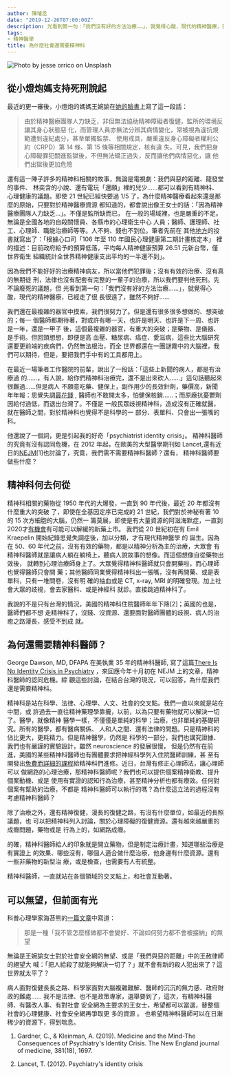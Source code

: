 ```yaml
---
author: 陳璿丞
date: "2019-12-26T07:00:00Z"
description: 光看到第一句：「我們沒有好的方法治療……」，就覺得心酸，現代的精神醫療，已經走了很長很遠了，雖然不夠好……
tags:
- 精神醫學
title: 為什麼社會還需要精神科
---
```



![Photo by jesse orrico on Unsplash](https://i.imgur.com/h1WsHYi.jpg)

## 從小燈炮媽支持死刑說起

最近的更一審後，小燈炮的媽媽王婉諭在[她的臉書](https://www.facebook.com/wanyu.claire)上寫了這一段話：

> 由於精神醫療團隊人力缺乏，非但無法協助精神障礙者復健，監所的環境反讓其身心狀態惡
> 化，而管理人員亦無法分辨其病情變化，常被視為違抗規範遭到違紀處分，甚至單獨監禁、
> 使用戒具，嚴重違反身心障礙者權利公約（CRPD）第 14 條、第 15 條等相關規定，核有違
> 失。可見，我們把身心障礙罪犯關進監獄後，不但無法矯正過失，反而讓他們病情惡化，讓
> 他們出獄後更加危險

還有這一陣子許多的精神科相關的故事，無論是電視劇：我們與惡的距離、龍發堂的事件、
林奕含的小說、還有電玩「還願」裡的兒少……都可以看到有精神科、心理健康的議題。即使
21 世紀已經快要過 1/5 了，為什麼精神醫療看起來還是那麼的原始，只要對於精神醫療資源
都知道的，都會說出像王女士的話：「因為精神醫療團隊人力缺乏…」。不僅是監所缺而已，
在一般的場域裡，也是嚴重的不足。無論是全國各地的自殺關懷員、各縣市的心理衛生中心
人員；醫師、護理師、社工、心理師、職能治療師等等。人不夠、錢也不到位。筆者先前在
其他[地方](https://tw.news.appledaily.com/forum/realtime/20190227/1524452/)的投書就寫出了：「根據心口司「106
年至 110 年國民心理健康第二期計畫核定本」 裡的描述：目前政府給予的預算低落，平均每人精神健康預算 26.51 元新台幣，僅世界衛生
組織統計全世界精神健康支出平均的一半還不到」。

<!--more-->

因為我們不能好好的治療精神病友，所以當他們犯罪後；沒有有效的治療、沒有真的無期徒
刑，法律也沒有配套有完整的一輩子的治療，所以我們要判他死刑。先不論廢死的議題，但
光看到第一句：「我們沒有好的方法治療……」，就覺得心酸，現代的精神醫療，已經走了很 長很遠了，雖然不夠好……

我們還在最複雜的器官中摸索，我們很努力了。但是還有很多很多想做的、想突破的；每一
個醫師都期待著，對或許有哪一天，也許是明天、也許是下一周、也許是一年，還是一甲子
後，這個最複雜的器官，有重大的突破；是藥物、是儀器、是手術。但回頭想想，即便是高
血壓、糖尿病、癌症、愛滋病，這些比大腦研究還要更前端的疾病們，仍然無法根治，而全
世界都還在一團謎霧中的大腦裡，我們可以期待，但是，要把我們手中有的工具都用上。

在最近一場筆者工作醫院的前輩，說出了一段話：「這些上新聞的病人，都是有治療過
的……，有人說，給你們精神科治療完，還不是出來砍人……」這句話聽起來很難過……但是病人
不願意吃藥、健保上，副作用少的長效針劑，藥價高，新聞年年報：思覺失調[最花錢](https://www.cna.com.tw/news/firstnews/201808050188.aspx)
, 醫師也不敢開太多，怕健保核銷……；而原廠抗憂鬱劑因給付過低，而退出台灣了。不僅是
一般民眾歧視精神科，造成沒有正確就醫，就在醫師之間，對於精神科也覺得不是科學的一
部分、表單科、只會出一張嘴的科。

他還說了一個詞，更是引起我的好奇「psychiatrist identity crisis」。 精神科醫師的究竟有沒有認同危機，在 2012
年起，在歐美的大型醫學期刊如 Lancet,還有近
日的[NEJM](https://www.nejm.org/doi/full/10.1056/NEJMp1910603)\[1\]也討論了，究竟，我們需不需要精神科醫師？還有，
精神科醫師要做些什麼？

## 精神科何去何從

精神科相關的藥物從 1950 年代的大爆發，一直到 90 年代後，最近 20 年都沒有什麼重大的突破 了，即使在全基因定序已完成的 21
世紀，我們對於神秘有著 10 的 15 次方細胞的大腦，仍然一 籌莫展，即使是有大量資源的阿滋海默症，一直到
2020才[有機會](https://www.thenewslens.com/feature/timefortune/127757)有可能可以解緩的新藥上市。
我們從 20 世紀初在有 Emil Kraepelin 開始紀錄思覺失調症後，加以分類，才有現代精神醫學 的 誕生。因為在 50、60
年代之前，沒有有效的藥物，都是以精神分析為主的治療，大眾會
有精神科醫師就是讓病人躺在躺椅上，聽病人說故事的想像。而這個想像自從藥物出效後，
就轉到心理治療師身上了。大眾覺得精神科醫師就只會開藥啦，而心理師也覺得醫師只會開
藥；其他醫師同業覺得精神科出一張嘴，沒有再開藥、或是表單科，只有一堆問卷，沒有明
確的抽血或是 CT, x-ray, MRI 的明確發現。加上社會大眾的歧視，會去家醫科、或是神經科 就診。直接跳過精神科了。

我說的不是只有台灣的情況，美國的精神科住院醫師年年下降\[2\]；英國的也是，醫師們都不想
走精神科了，沒錢、沒資源、還要面對醫師團體的歧視、病人的治癒之路漫長，感受不到成
就。

## 為何還需要精神科醫師？

George Dawson, MD, DFAPA 在美執業 35 年的精神科醫師, 寫了這篇[There Is No Identity
Crisis in
Psychiatry](https://real-psychiatry.blogspot.com/2019/11/there-is-no-identity-crisis-in.html)
，來回應今年十月初在 NEJM 上的文章，精神科醫師的認同危機。綜 觀這些討論，在結合台灣的現況，可以回答，為什麼我們還是需要精神科。

精神科是站在科學、法律、心理學、人文、社會的交叉點。我們一直以來就是站在中間，或
許過去一直往精神藥理學靠攏，以前，以為只要有藥物就可以解決一切了。醫學，就像精神
醫學一樣，不僅僅是單純的科學；治療，也非單純的基礎研究。所有的醫學，都有醫病關係、
人和人之間、還有法律的問題。只是精神科的佔比更大，更耗精力。但是精神醫學，仍然是
科學的一部分，我們也講究證據、我們也有嚴謹的實驗設計，雖然 neuroscience 的發展很慢，
但是仍然有在前進，美國的某些精神科醫師也有團體要求把神經科學列入住院醫師訓練，甚
至有開發出[免費而詳細的課程](https://www.nncionline.org/)給精神科們進修。近日，台灣有修正心理師法，讓心理師可以
做網路的心理治療，那精神科醫師呢？我們也可以提供個案精神衛教、提升個案動機、或是
使用有實證的認知行為治療，甚至精神分析也都有療效。任何對個案有幫助的治療，不都是
精神科醫師可以執行的嗎？為什麼這立法的過程沒有考慮精神科醫師？

除了治療之外，還有精神復健，漫長的復健之路，有沒有什麼單位，如最近的長照議題，也
可以把精神科列入討論，關於心理障礙的復健資源。還有越來越嚴重的成癮問題，藥物或是
行為上的，如網路成癮。

的確，精神科醫師給人的印象就是開立藥物，但是制定治療計畫，知道哪些治療是有實證上
的效果、哪些沒有，哪個人適合做什麼治療，他身邊有什麼資源。還有一些非藥物的新型治
療，或是檢查，也需要有人有統整。

精神科醫師，一直就站在各個領域的交叉點上，和社會互動著。

## 可以無望，但前面有光

科普心理學家海苔熊的[一篇文章](https://www.twreporter.org/a/bookreview-recommendation-be-a-new-creation-haitaibear)中寫道：

> 那是一種「我不管怎麼樣做都不會變好、不論如何努力都不會被接納」的無望

無論是王婉諭女士對於社會安全網的無望、或是「我們與惡的距離」中的王赦律師的絕望大
喊：「把人給殺了就能夠解決一切了？」就不會有新的殺人犯出來了？這世界就太平了？

病人面對復健長長之路、科學家面對大腦複雜難解、醫師的沉沉的無力感、政府財政的難處……
我不是法律、也不是政策專家，選舉要到了，這次，有精神科醫師、有醫改人事、有對社會
安全網為主要求的王女士，希望都可以當選，替整個社會的心理健康、社會安全網再爭取更 多的資源 。
也希望精神科醫師可以在日漸稀少的資源下，得到喘息。

1.  Gardner, C., & Kleinman, A. (2019). Medicine and the Mind-The
    Consequences of Psychiatry's Identity Crisis. The New England
    journal of medicine, 381(18), 1697.

2.  Lancet, T. (2012). Psychiatry's identity crisis

